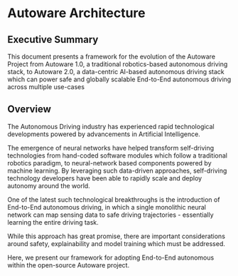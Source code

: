 # Autoware Architecture

## Executive Summary

This document presents a framework for the evolution of the Autoware Project from Autoware 1.0, a traditional robotics-based autonomous driving stack, to Autoware 2.0, a data-centric AI-based autonomous driving stack which can power safe and globally scalable End-to-End autonomous driving across multiple use-cases

## Overview

The Autonomous Driving industry has experienced rapid technological developments powered by advancements in Artificial Intelligence.

The emergence of neural networks have helped transform self-driving technologies from hand-coded software modules which follow a traditional robotics paradigm, to neural-network based components powered by machine learning.
By leveraging such data-driven approaches, self-driving technology developers have been able to rapidly scale and deploy autonomy around the world.

One of the latest such technological breakthroughs is the introduction of End-to-End autonomous driving, in which a single monolithic neural network can map sensing data to safe driving trajectories - essentially learning the entire driving task.

While this approach has great promise, there are important considerations around safety, explainability and model training which must be addressed.

Here, we present our framework for adopting End-to-End autonomous within the open-source Autoware project.

